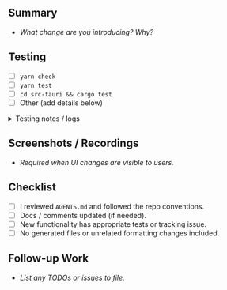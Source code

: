 ## Summary
- _What change are you introducing? Why?_

## Testing
- [ ] `yarn check`
- [ ] `yarn test`
- [ ] `cd src-tauri && cargo test`
- [ ] Other (add details below)

<details>
<summary>Testing notes / logs</summary>

```
# Paste relevant command output
```

</details>

## Screenshots / Recordings
- _Required when UI changes are visible to users._

## Checklist
- [ ] I reviewed `AGENTS.md` and followed the repo conventions.
- [ ] Docs / comments updated (if needed).
- [ ] New functionality has appropriate tests or tracking issue.
- [ ] No generated files or unrelated formatting changes included.

## Follow-up Work
- _List any TODOs or issues to file._
